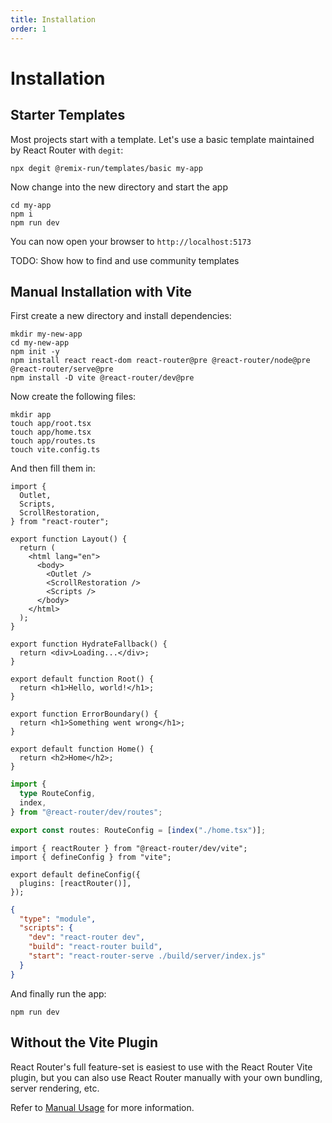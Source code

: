 ```yaml
---
title: Installation
order: 1
---
```


# Installation

## Starter Templates

Most projects start with a template. Let's use a basic template maintained by React Router with `degit`:

```shellscript nonumber
npx degit @remix-run/templates/basic my-app
```

Now change into the new directory and start the app

```shellscript nonumber
cd my-app
npm i
npm run dev
```

You can now open your browser to `http://localhost:5173`

TODO: Show how to find and use community templates

## Manual Installation with Vite

First create a new directory and install dependencies:

```shellscript nonumber
mkdir my-new-app
cd my-new-app
npm init -y
npm install react react-dom react-router@pre @react-router/node@pre @react-router/serve@pre
npm install -D vite @react-router/dev@pre
```

Now create the following files:

```shellscript nonumber
mkdir app
touch app/root.tsx
touch app/home.tsx
touch app/routes.ts
touch vite.config.ts
```

And then fill them in:

```tsx filename=app/root.tsx
import {
  Outlet,
  Scripts,
  ScrollRestoration,
} from "react-router";

export function Layout() {
  return (
    <html lang="en">
      <body>
        <Outlet />
        <ScrollRestoration />
        <Scripts />
      </body>
    </html>
  );
}

export function HydrateFallback() {
  return <div>Loading...</div>;
}

export default function Root() {
  return <h1>Hello, world!</h1>;
}

export function ErrorBoundary() {
  return <h1>Something went wrong</h1>;
}
```

```tsx filename=app/home.tsx
export default function Home() {
  return <h2>Home</h2>;
}
```

```ts filename=app/routes.ts
import {
  type RouteConfig,
  index,
} from "@react-router/dev/routes";

export const routes: RouteConfig = [index("./home.tsx")];
```

```tsx filename=vite.config.ts
import { reactRouter } from "@react-router/dev/vite";
import { defineConfig } from "vite";

export default defineConfig({
  plugins: [reactRouter()],
});
```

```json filename=package.json
{
  "type": "module",
  "scripts": {
    "dev": "react-router dev",
    "build": "react-router build",
    "start": "react-router-serve ./build/server/index.js"
  }
}
```

And finally run the app:

```shellscript nonumber
npm run dev
```

## Without the Vite Plugin

React Router's full feature-set is easiest to use with the React Router Vite plugin, but you can also use React Router manually with your own bundling, server rendering, etc.

Refer to [Manual Usage][manual_usage] for more information.

[manual_usage]: ../guides/manual-usage
